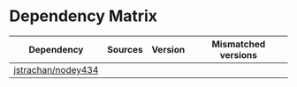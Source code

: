 # Dependency Matrix

Dependency | Sources | Version | Mismatched versions
---------- | ------- | ------- | -------------------
[jstrachan/nodey434](https://github.com/jstrachan/nodey434.git) |  | []() | 
